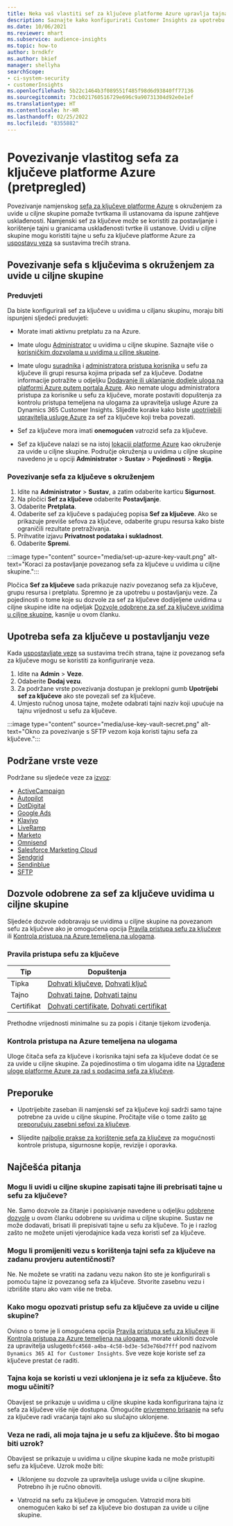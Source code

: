 ```yaml
---
title: Neka vaš vlastiti sef za ključeve platforme Azure upravlja tajnama
description: Saznajte kako konfigurirati Customer Insights za upotrebu vlastitog sefa za ključeve platforme Azure.
ms.date: 10/06/2021
ms.reviewer: mhart
ms.subservice: audience-insights
ms.topic: how-to
author: brndkfr
ms.author: bkief
manager: shellyha
searchScope:
- ci-system-security
- customerInsights
ms.openlocfilehash: 5b22c1464b3f089551f485f98d6d93840ff77136
ms.sourcegitcommit: 73cb021760516729e696c9a90731304d92e0e1ef
ms.translationtype: HT
ms.contentlocale: hr-HR
ms.lasthandoff: 02/25/2022
ms.locfileid: "8355882"
---
```

# <a name="bring-your-own-azure-key-vault-preview"></a>Povezivanje vlastitog sefa za ključeve platforme Azure (pretpregled)

Povezivanje namjenskog [sefa za ključeve platforme Azure](/azure/key-vault/general/basic-concepts) s okruženjem za uvide u ciljne skupine pomaže tvrtkama ili ustanovama da ispune zahtjeve usklađenosti.
Namjenski sef za ključeve može se koristiti za postavljanje i korištenje tajni u granicama usklađenosti tvrtke ili ustanove. Uvidi u ciljne skupine mogu koristiti tajne u sefu za ključeve platforme Azure za [uspostavu veza](connections.md) sa sustavima trećih strana.

## <a name="link-the-key-vault-to-the-audience-insights-environment"></a>Povezivanje sefa s ključevima s okruženjem za uvide u ciljne skupine

### <a name="prerequisites"></a>Preduvjeti

Da biste konfigurirali sef za ključeve u uvidima u ciljanu skupinu, moraju biti ispunjeni sljedeći preduvjeti:

- Morate imati aktivnu pretplatu za na Azure.

- Imate ulogu [Administrator](permissions.md#administrator) u uvidima u ciljne skupine. Saznajte više o [korisničkim dozvolama u uvidima u ciljne skupine](permissions.md#assign-roles-and-permissions).

- Imate ulogu [suradnika](/azure/role-based-access-control/built-in-roles#contributor) i [administratora pristupa korisnika](/azure/role-based-access-control/built-in-roles#user-access-administrator) u sefu za ključeve ili grupi resursa kojima pripada sef za ključeve. Dodatne informacije potražite u odjeljku [Dodavanje ili uklanjanje dodjele uloga na platformi Azure putem portala Azure](/azure/role-based-access-control/role-assignments-portal). Ako nemate ulogu administratora pristupa za korisnike u sefu za ključeve, morate postaviti dopuštenja za kontrolu pristupa temeljena na ulogama za upravitelja usluge Azure za Dynamics 365 Customer Insights. Slijedite korake kako biste [upotrijebili upravitelja usluge Azure](connect-service-principal.md) za sef za ključeve koji treba povezati.

- Sef za ključeve mora imati **onemogućen** vatrozid sefa za ključeve.

- Sef za ključeve nalazi se na istoj [lokaciji platforme Azure](https://azure.microsoft.com/global-infrastructure/geographies/#overview) kao okruženje za uvide u ciljne skupine. Područje okruženja u uvidima u ciljne skupine navedeno je u opciji **Administrator** > **Sustav** > **Pojedinosti** > **Regija**.

### <a name="link-a-key-vault-to-the-environment"></a>Povezivanje sefa za ključeve s okruženjem

1. Idite na **Administrator** > **Sustav**, a zatim odaberite karticu **Sigurnost**.
1. Na pločici **Sef za ključeve** odaberite **Postavljanje**.
1. Odaberite **Pretplata**.
1. Odaberite sef za ključeve s padajućeg popisa **Sef za ključeve**. Ako se prikazuje previše sefova za ključeve, odaberite grupu resursa kako biste ograničili rezultate pretraživanja.
1. Prihvatite izjavu **Privatnost podataka i sukladnost**.
1. Odaberite **Spremi**.

:::image type="content" source="media/set-up-azure-key-vault.png" alt-text="Koraci za postavljanje povezanog sefa za ključeve u uvidima u ciljne skupine.":::

Pločica **Sef za ključeve** sada prikazuje naziv povezanog sefa za ključeve, grupu resursa i pretplatu. Spremno je za upotrebu u postavljanju veze.
Za pojedinosti o tome koje su dozvole za sef za ključeve dodijeljene uvidima u ciljne skupine idite na odjeljak [Dozvole odobrene za sef za ključeve uvidima u ciljne skupine](#permissions-granted-on-the-key-vault-to-audience-insights), kasnije u ovom članku.

## <a name="use-the-key-vault-in-the-connection-setup"></a>Upotreba sefa za ključeve u postavljanju veze

Kada [uspostavljate veze](connections.md) sa sustavima trećih strana, tajne iz povezanog sefa za ključeve mogu se koristiti za konfiguriranje veza.

1. Idite na **Admin** > **Veze**.
1. Odaberite **Dodaj vezu**.
1. Za podržane vrste povezivanja dostupan je preklopni gumb **Upotrijebi sef za ključeve** ako ste povezali sef za ključeve.
1. Umjesto ručnog unosa tajne, možete odabrati tajni naziv koji upućuje na tajnu vrijednost u sefu za ključeve.

:::image type="content" source="media/use-key-vault-secret.png" alt-text="Okno za povezivanje s SFTP vezom koja koristi tajnu sefa za ključeve.":::

## <a name="supported-connection-types"></a>Podržane vrste veze

Podržane su sljedeće veze za [izvoz](export-destinations.md):

* [ActiveCampaign](export-active-campaign.md)
* [Autopilot](export-autopilot.md)
* [DotDigital](export-dotdigital.md)
* [Google Ads](export-google-ads.md)
* [Klaviyo](export-klaviyo.md)
* [LiveRamp](export-liveramp.md)
* [Marketo](export-marketo.md)
* [Omnisend](export-omnisend.md)
* [Salesforce Marketing Cloud](export-salesforce.md)
* [Sendgrid](export-sendgrid.md)
* [Sendinblue](export-sendinblue.md)
* [SFTP](export-sftp.md)

## <a name="permissions-granted-on-the-key-vault-to-audience-insights"></a>Dozvole odobrene za sef za ključeve uvidima u ciljne skupine

Sljedeće dozvole odobravaju se uvidima u ciljne skupine na povezanom sefu za ključeve ako je omogućena opcija [Pravila pristupa sefu za ključeve](/azure/key-vault/general/assign-access-policy?tabs=azure-portal) ili [Kontrola pristupa na Azure temeljena na ulogama](/azure/key-vault/general/rbac-guide?tabs=azure-cli).

### <a name="key-vault-access-policy"></a>Pravila pristupa sefu za ključeve

| Tip        | Dopuštenja          |
| ----------- | -------------------- |
| Tipka         | [Dohvati ključeve](/rest/api/keyvault/get-keys), [Dohvati ključ](/rest/api/keyvault/get-key)                                 |
| Tajno      | [Dohvati tajne](/rest/api/keyvault/get-secrets), [Dohvati tajnu](/rest/api/keyvault/get-secret)                     |
| Certifikat | [Dohvati certifikate](/rest/api/keyvault/get-certificates), [Dohvati certifikat](/rest/api/keyvault/get-certificate) |

Prethodne vrijednosti minimalne su za popis i čitanje tijekom izvođenja.

### <a name="azure-role-based-access-control"></a>Kontrola pristupa na Azure temeljena na ulogama

Uloge čitača sefa za ključeve i korisnika tajni sefa za ključeve dodat će se za uvide u ciljne skupine. Za pojedinostima o tim ulogama idite na [Ugrađene uloge platforme Azure za rad s podacima sefa za ključeve](/azure/key-vault/general/rbac-guide?tabs=azure-cli).

## <a name="recommendations"></a>Preporuke

- Upotrijebite zaseban ili namjenski sef za ključeve koji sadrži samo tajne potrebne za uvide u ciljne skupine. Pročitajte više o tome zašto [se preporučuju zasebni sefovi za ključeve](/azure/key-vault/general/best-practices#why-we-recommend-separate-key-vaults).

- Slijedite [najbolje prakse za korištenje sefa za ključeve](/azure/key-vault/general/best-practices#turn-on-logging) za mogućnosti kontrole pristupa, sigurnosne kopije, revizije i oporavka.

## <a name="frequently-asked-questions"></a>Najčešća pitanja

### <a name="can-audience-insights-write-secrets-or-overwrite-secrets-into-the-key-vault"></a>Mogu li uvidi u ciljne skupine zapisati tajne ili prebrisati tajne u sefu za ključeve?

Ne. Samo dozvole za čitanje i popisivanje navedene u odjeljku [odobrene dozvole](#permissions-granted-on-the-key-vault-to-audience-insights) u ovom članku odobrene su uvidima u ciljne skupine. Sustav ne može dodavati, brisati ili prepisivati tajne u sefu za ključeve. To je i razlog zašto ne možete unijeti vjerodajnice kada veza koristi sef za ključeve.

### <a name="can-i-change-a-connection-from-using-key-vault-secrets-to-default-authentication"></a>Mogu li promijeniti vezu s korištenja tajni sefa za ključeve na zadanu provjeru autentičnosti?

Ne. Ne možete se vratiti na zadanu vezu nakon što ste je konfigurirali s pomoću tajne iz povezanog sefa za ključeve. Stvorite zasebnu vezu i izbrišite staru ako vam više ne treba.

### <a name="how-can-i-revoke-access-to-a-key-vault-for-audience-insights"></a>Kako mogu opozvati pristup sefu za ključeve za uvide u ciljne skupine?

Ovisno o tome je li omogućena opcija [Pravila pristupa sefu za ključeve](/azure/key-vault/general/assign-access-policy?tabs=azure-portal) ili [Kontrola pristupa za Azure temeljena na ulogama](/azure/key-vault/general/rbac-guide?tabs=azure-cli), morate ukloniti dozvole za upravitelja usluge`0bfc4568-a4ba-4c58-bd3e-5d3e76bd7fff` pod nazivom `Dynamics 365 AI for Customer Insights`. Sve veze koje koriste sef za ključeve prestat će raditi.

### <a name="a-secret-thats-used-in-a-connection-got-removed-from-the-key-vault-what-can-i-do"></a>Tajna koja se koristi u vezi uklonjena je iz sefa za ključeve. Što mogu učiniti?

Obavijest se prikazuje u uvidima u ciljne skupine kada konfigurirana tajna iz sefa za ključeve više nije dostupna. Omogućite [privremeno brisanje](/azure/key-vault/general/soft-delete-overview) na sefu za ključeve radi vraćanja tajni ako su slučajno uklonjene.

### <a name="a-connection-doesnt-work-but-my-secret-is-in-the-key-vault-what-might-be-the-cause"></a>Veza ne radi, ali moja tajna je u sefu za ključeve. Što bi mogao biti uzrok?

Obavijest se prikazuje u uvidima u ciljne skupine kada ne može pristupiti sefu za ključeve. Uzrok može biti:

- Uklonjene su dozvole za upravitelja usluge uvida u ciljne skupine. Potrebno ih je ručno obnoviti.

- Vatrozid na sefu za ključeve je omogućen. Vatrozid mora biti onemogućen kako bi sef za ključeve bio dostupan za uvide u ciljne skupine.
